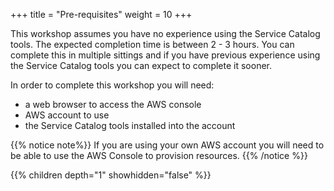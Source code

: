 +++
title = "Pre-requisites"
weight = 10
+++

This workshop assumes you have no experience using the Service Catalog tools.  The expected completion time is between 
2 - 3 hours.  You can complete this in multiple sittings and if you have previous experience using the Service Catalog
tools you can expect to complete it sooner.

In order to complete this workshop you will need:
- a web browser to access the AWS console
- AWS account to use
- the Service Catalog tools installed into the account
 
{{% notice note%}}
If you are using your own AWS account you will need to be able to use the AWS Console to provision resources. 
{{% /notice %}}

{{% children depth="1" showhidden="false" %}}
